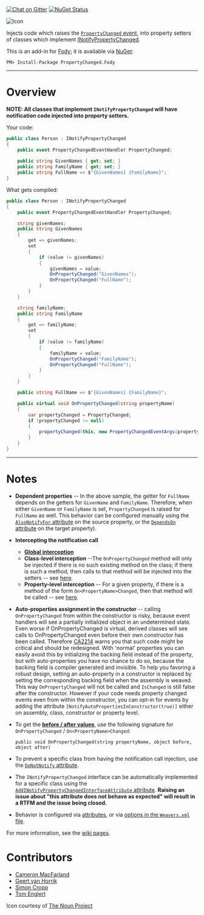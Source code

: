 [![Chat on Gitter](https://img.shields.io/gitter/room/fody/fody.svg?style=flat)](https://gitter.im/Fody/Fody)
[![NuGet Status](http://img.shields.io/nuget/v/PropertyChanged.Fody.svg?style=flat)](https://www.nuget.org/packages/PropertyChanged.Fody/)

![Icon](https://raw.github.com/Fody/PropertyChanged/master/Icons/package_icon.png)

Injects code which raises the [`PropertyChanged` event](https://msdn.microsoft.com/en-us/library/system.componentmodel.inotifypropertychanged.propertychanged(v=vs.110).aspx), into property setters of classes which implement [INotifyPropertyChanged](https://msdn.microsoft.com/en-us/library/system.componentmodel.inotifypropertychanged(v=vs.110).aspx).

This is an add-in for [Fody](https://github.com/Fody/Fody/); it is available via [NuGet](https://nuget.org/packages/PropertyChanged.Fody/):

    PM> Install-Package PropertyChanged.Fody

---


# Overview

**NOTE: All classes that implement `INotifyPropertyChanged` will have notification code injected into property setters.**

Your code:
```csharp
public class Person : INotifyPropertyChanged
{
    public event PropertyChangedEventHandler PropertyChanged;
    
    public string GivenNames { get; set; }
    public string FamilyName { get; set; }
    public string FullName => $"{GivenNames} {FamilyName}";
}
```

What gets compiled:

```csharp
public class Person : INotifyPropertyChanged
{
    public event PropertyChangedEventHandler PropertyChanged;

    string givenNames;
    public string GivenNames
    {
        get => givenNames;
        set
        {
            if (value != givenNames)
            {
                givenNames = value;
                OnPropertyChanged("GivenNames");
                OnPropertyChanged("FullName");
            }
        }
    }

    string familyName;
    public string FamilyName
    {
        get => familyName;
        set 
        {
            if (value != familyName)
            {
                familyName = value;
                OnPropertyChanged("FamilyName");
                OnPropertyChanged("FullName");
            }
        }
    }

    public string FullName => $"{GivenNames} {FamilyName}";

    public virtual void OnPropertyChanged(string propertyName)
    {
        var propertyChanged = PropertyChanged;
        if (propertyChanged != null)
        {
            propertyChanged(this, new PropertyChangedEventArgs(propertyName));
        }
    }
}
```
---


# Notes

* **Dependent properties** -- In the above sample, the getter for `FullName` depends on the getters for `GivenName` and `FamilyName`. Therefore, when either `GivenName` or `FamilyName` is set, `PropertyChanged` is raised for `FullName` as well.   This behavior can be configured manually using the [`AlsoNotifyFor` attribute](https://github.com/Fody/PropertyChanged/wiki/Attributes#alsonotifyforattribute) on the source property, or the [`DependsOn` attribute](https://github.com/Fody/PropertyChanged/wiki/Attributes#dependsonattribute) on the target property).
* **Intercepting the notification call**
    * [**Global interception**](https://github.com/Fody/PropertyChanged/wiki/NotificationInterception)
    * **Class-level interception** --The `OnPropertyChanged` method will only be injected if there is no such existing method on the class; if there is such a method, then calls to that method will be injected into the setters -- see [here](https://github.com/Fody/PropertyChanged/wiki/EventInvokerSelectionInjection).
    * **Property-level interception** -- For a given property, if there is a method of the form `On<PropertyName>Changed`, then that method will be called -- see [here](https://github.com/Fody/PropertyChanged/wiki/On_PropertyName_Changed).
* **Auto-properties assignment in the constructor** -- calling `OnPropertyChanged` from within the constructor is risky, because event handlers will see a partially initialized object in an undetermined state. Even worse if OnPropertyChanged is virtual, derived classes will see calls to OnPropertyChanged even before their own constructor has been called.
Therefore [CA2214](https://docs.microsoft.com/en-us/visualstudio/code-quality/ca2214-do-not-call-overridable-methods-in-constructors) warns you that such code might be critical and should be redesigned.
With 'normal' properties you can easily avoid this by initializing the backing field instead of the property, but with auto-properties you have no chance to do so, because the backing field is compiler generated and invisible.
To help you favoring a robust design, setting an auto-property in a constructor is replaced by setting the corresponding backing field when the assembly is weaved. 
This way `OnPropertyChanged` will not be called and `IsChanged` is still false after the constructor.
However if your code needs property changed events even from within the constructor, you can opt-in for events by adding the attribute `[NotifyAutoPropertiesInConstructor(true)]` either on assembly, class, constructor or property level.


* To get the [**before / after values**](https://github.com/Fody/PropertyChanged/wiki/BeforeAfter), use the following signature for `OnPropertyChanged` / `On<PropertyName>Changed`:

      public void OnPropertyChanged(string propertyName, object before, object after)
* To prevent a specific class from having the notification call injection, use the [`DoNotNotify` attribute](https://github.com/Fody/PropertyChanged/wiki/Attributes#donotnotifyattribute).
* The `INotifyPropertyChanged` interface can be automatically implemented for a specific class using the [`AddINotifyPropertyChangedInterfaceAttribute` attribute](https://github.com/Fody/PropertyChanged/wiki/Attributes#addinotifypropertychangedinterfaceattribute). **Raising an issue about "this attribute does not behave as expected" will result in a RTFM and the issue being closed.**
* Behavior is configured via [attributes](https://github.com/Fody/PropertyChanged/wiki/Attributes), or via [options in the `Weavers.xml` file](https://github.com/Fody/PropertyChanged/wiki/Options).

For more information, see the [wiki pages](https://github.com/Fody/PropertyChanged/wiki).


# Contributors

 * [Cameron MacFarland](https://github.com/distantcam)
 * [Geert van Horrik](https://github.com/GeertvanHorrik)
 * [Simon Cropp](https://github.com/simoncropp)
 * [Tom Englert](https://github.com/tom-englert)

Icon courtesy of [The Noun Project](https://thenounproject.com)
